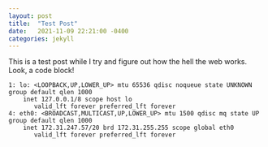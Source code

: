 ```yaml
---
layout: post
title:  "Test Post"
date:   2021-11-09 22:21:00 -0400
categories: jekyll
---
```


This is a test post while I try and figure out how the hell the web works. Look, a code block!

```
1: lo: <LOOPBACK,UP,LOWER_UP> mtu 65536 qdisc noqueue state UNKNOWN group default qlen 1000
    inet 127.0.0.1/8 scope host lo
       valid_lft forever preferred_lft forever
4: eth0: <BROADCAST,MULTICAST,UP,LOWER_UP> mtu 1500 qdisc mq state UP group default qlen 1000
    inet 172.31.247.57/20 brd 172.31.255.255 scope global eth0
       valid_lft forever preferred_lft forever
```
